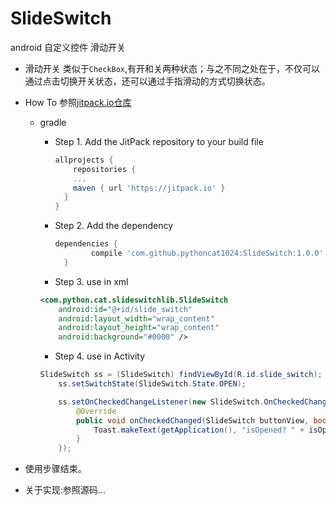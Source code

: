 # SlideSwitch
android 自定义控件 滑动开关

* 滑动开关
  类似于`CheckBox`,有开和关两种状态；与之不同之处在于，不仅可以通过点击切换开关状态，还可以通过手指滑动的方式切换状态。
  
* How To 参照[jitpack.io仓库](https://jitpack.io/#pythoncat1024/SlideSwitch/1.0.0)
  * gradle
    * Step 1. Add the JitPack repository to your build file
 
	    ```gradle
	    allprojects {
			repositories {
	        ...
	        maven { url 'https://jitpack.io' }
	      }
	    }
	    ```

    * Step 2. Add the dependency

	    ```gradle
	    dependencies {
		        compile 'com.github.pythoncat1024:SlideSwitch:1.0.0'
		  }
	    ```
    * Step 3. use in xml
    ```xml
    <com.python.cat.slideswitchlib.SlideSwitch
        android:id="@+id/slide_switch"
        android:layout_width="wrap_content"
        android:layout_height="wrap_content"
        android:background="#0000" />
    ```
    * Step 4. use in Activity
    ```java
    SlideSwitch ss = (SlideSwitch) findViewById(R.id.slide_switch);
        ss.setSwitchState(SlideSwitch.State.OPEN);

        ss.setOnCheckedChangeListener(new SlideSwitch.OnCheckedChangeListener() {
            @Override
            public void onCheckedChanged(SlideSwitch buttonView, boolean isOpened) {
                Toast.makeText(getApplication(), "isOpened? " + isOpened, Toast.LENGTH_SHORT).show();
            }
        });
    ```
* 使用步骤结束。

* 关于实现:参照源码...

